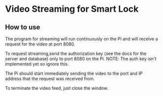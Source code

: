 # Video Streaming for Smart Lock 
## How to use
The program for streaming will run continuously on the Pi
and will receive a request for the video at port 8080. 

To request streaming,send the authorization key (see the docs for the server and database) only to 
port 8080 on the Pi. NOTE: The auth key isn't implemented yet so ignore this.

The Pi should start immediately sending the video to the port and IP
address that the request was received from. 

To terminate the video feed, just close the window.
